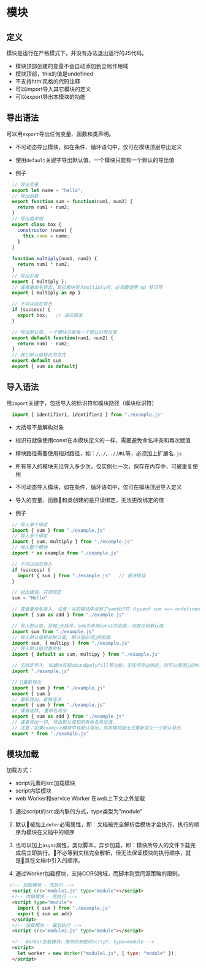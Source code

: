 # 模块

## 定义
模块是运行在严格模式下，并没有办法退出运行的JS代码。
* 模块顶部创建的变量不会自动添加到全局作用域
* 模块顶部，this的值是undefined
* 不支持html风格的代码注释
* 可以import导入其它模块的定义
* 可以export导出本模块的功能

## 导出语法
可以用`export`导出任何变量、函数和类声明。
* 不可动态导出模块，如在条件、循环语句中，仅可在模块顶层导出定义
* 使用`default`关键字导出默认值，一个模块只能有一个默认的导出值

* 例子

``` js
  // 导出变量
  export let name = "hello";
  // 导出函数
  export function sum = function(num1, num2) {
    return num1 + num2;
  }
  // 导出类声明
  export class box {
    constructor (name) {
      this.name = name;
    }
  }
  
  function multiply(num1, num2) {
    return num1 * num2;
  }
  // 导出引用
  export { multiply };
  // 或者重命名导出，其它模块导入multiply时，必须要使用 mp 标识符
  export { multiply as mp }

  // 不可以动态导出
  if (success) {
    export box;   // 语法错误
  }

  // 导出默认值, 一个模块只能有一个默认的导出值
  export default function(num1, num2) {
    return num1 - num2;
  }
  // 其它默认值导出的方式
  export default sum
  export { sum as default}

```

## 导入语法
用`import`关键字，包括导入的标识符和模块路径（模块标识符）

```js
  import { identifier1, identifier2 } from "./example.js" 
```

* 大括号不是解构对象
* 标识符就像使用const在本模块定义的一样，需要避免命名冲突和再次赋值
* 模块路径需要使用相对路径，如：`/`,`./`,`../`,`URL`等，必须加上扩展名`.js`
* 所有导入的模块无论导入多少次，仅实例化一次，保存在内存中，可被重复使用
* 不可动态导入模块，如在条件、循环语句中，仅可在模块顶层导入定义
* 导入的变量、函数和类创建的是只读绑定，无法更改绑定的值

* 例子

```js
  // 导入单个绑定
  import { sum } from "./example.js" 
  // 导入多个绑定
  import { sum, multiply } from "./example.js" 
  // 导入整个模块
  import * as example from "./example.js" 

  // 不可以动态导入
  if (success) {
    import { sum } from "./example.js"   // 语法错误
  }

  // 抛出错误，只读绑定
  sum = "Hello"

  // 或者重命名导入, 注意：当前模块中没有了sum标识符（typeof sum === undefined），只有add标识符
  import { sum as add } from "./example.js" 

  // 导入默认值，没有大括号，sum为本地const的名称，代表任何默认值
  import sum from "./example.js" 
  // 导入默认值和非默认值, 默认值必须排前面
  import sum, { multipy } from "./example.js" 
  // 导入默认值时重命名
  import { default as sum, multipy } from "./example.js" 

  // 无绑定导入, 如模块实现shim或polyfill等功能，无任何导出绑定，则可以使用这种方式引入功能补充
  import "./example.js" 

  // 重新导出
  import { sum } from "./example.js" 
  export { sum }
  // 重新导出，省略语法
  export { sum } from "./example.js" 
  // 或者这样, 重命名导出
  export { sum as add } from "./example.js" 
  // 或者导出一切, 导出默认值和所有命名导出值，
  // 注意：如果example模块中有默认导出，则本模块就无法重新定义一个默认导出
  export * from "./example.js" 

```

## 模块加载
加载方式：
* script元素的src加载模块
* script内联模块
* web Worker和service Worker 在web上下文之外加载


1. 通过script的src或内联的方式，type类型为"module"

2. 默认被加上`defer`必需属性，即：文档被完全解析后模块才会执行，执行的顺序为模块在文档中的顺序

3. 也可以加上`async`属性，类似脚本，异步加载，即：模块所导入的文件下载完成后立即执行，不必等到文档完全解析，但无法保证模块的执行顺序，就是其在文档中引入的顺序。

4. 通过Worker加载模块，支持CORS跨域，而脚本则受同源策略的限制。

```html
 <!-- 加载模块 - 先执行 -->
  <script src="module1.js" type="module"></script>
  <!-- 内联模块 - 再执行 -->
  <script type="module">
    import { sum } from "./example.js"
    export { sum as add}
  </script>
  <!-- 加载模块 - 最后执行 -->
  <script src="module2.js" type="module"></script>

  <!-- Worker加载模块，携带的参数同script，type=module -->
  <script>
    let worker = new Worker("module1.js", { type: "module" });
  </script>
```
